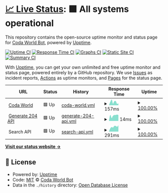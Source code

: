 # [📈 Live Status](https://uptime.coda.world): <!--live status--> **🟩 All systems operational**

This repository contains the open-source uptime monitor and status page for [Coda World Bot](https://coda.world), powered by [Upptime](https://github.com/upptime/upptime).

[![Uptime CI](https://github.com/koj-co/upptime/workflows/Uptime%20CI/badge.svg)](https://github.com/koj-co/upptime/actions?query=workflow%3A%22Uptime+CI%22)
[![Response Time CI](https://github.com/koj-co/upptime/workflows/Response%20Time%20CI/badge.svg)](https://github.com/koj-co/upptime/actions?query=workflow%3A%22Response+Time+CI%22)
[![Graphs CI](https://github.com/koj-co/upptime/workflows/Graphs%20CI/badge.svg)](https://github.com/koj-co/upptime/actions?query=workflow%3A%22Graphs+CI%22)
[![Static Site CI](https://github.com/koj-co/upptime/workflows/Static%20Site%20CI/badge.svg)](https://github.com/koj-co/upptime/actions?query=workflow%3A%22Static+Site+CI%22)
[![Summary CI](https://github.com/koj-co/upptime/workflows/Summary%20CI/badge.svg)](https://github.com/koj-co/upptime/actions?query=workflow%3A%22Summary+CI%22)

With [Upptime](https://upptime.js.org), you can get your own unlimited and free uptime monitor and status page, powered entirely by a GitHub repository. We use [Issues](https://github.com/Coda-World-Bot/Uptime/issues) as incident reports, [Actions](https://github.com/Coda-World-Bot/Uptime/actions) as uptime monitors, and [Pages](https://uptime.coda.world) for the status page.

<!--start: status pages-->
<!-- This summary is generated by Upptime (https://github.com/upptime/upptime) -->
<!-- Do not edit this manually, your changes will be overwritten -->
<!-- prettier-ignore -->
| URL | Status | History | Response Time | Uptime |
| --- | ------ | ------- | ------------- | ------ |
| <img alt="" src="https://icons.duckduckgo.com/ip3/coda.world.ico" height="13"> [Coda World](https://coda.world) | 🟩 Up | [coda-world.yml](https://github.com/Coda-World-Bot/Uptime/commits/HEAD/history/coda-world.yml) | <details><summary><img alt="Response time graph" src="./graphs/coda-world/response-time-week.png" height="20"> 157ms</summary><br><a href="https://uptime.coda.world/history/coda-world"><img alt="Response time 218" src="https://img.shields.io/endpoint?url=https%3A%2F%2Fraw.githubusercontent.com%2FCoda-World-Bot%2FUptime%2FHEAD%2Fapi%2Fcoda-world%2Fresponse-time.json"></a><br><a href="https://uptime.coda.world/history/coda-world"><img alt="24-hour response time 80" src="https://img.shields.io/endpoint?url=https%3A%2F%2Fraw.githubusercontent.com%2FCoda-World-Bot%2FUptime%2FHEAD%2Fapi%2Fcoda-world%2Fresponse-time-day.json"></a><br><a href="https://uptime.coda.world/history/coda-world"><img alt="7-day response time 157" src="https://img.shields.io/endpoint?url=https%3A%2F%2Fraw.githubusercontent.com%2FCoda-World-Bot%2FUptime%2FHEAD%2Fapi%2Fcoda-world%2Fresponse-time-week.json"></a><br><a href="https://uptime.coda.world/history/coda-world"><img alt="30-day response time 207" src="https://img.shields.io/endpoint?url=https%3A%2F%2Fraw.githubusercontent.com%2FCoda-World-Bot%2FUptime%2FHEAD%2Fapi%2Fcoda-world%2Fresponse-time-month.json"></a><br><a href="https://uptime.coda.world/history/coda-world"><img alt="1-year response time 209" src="https://img.shields.io/endpoint?url=https%3A%2F%2Fraw.githubusercontent.com%2FCoda-World-Bot%2FUptime%2FHEAD%2Fapi%2Fcoda-world%2Fresponse-time-year.json"></a></details> | <details><summary><a href="https://uptime.coda.world/history/coda-world">100.00%</a></summary><a href="https://uptime.coda.world/history/coda-world"><img alt="All-time uptime 100.00%" src="https://img.shields.io/endpoint?url=https%3A%2F%2Fraw.githubusercontent.com%2FCoda-World-Bot%2FUptime%2FHEAD%2Fapi%2Fcoda-world%2Fuptime.json"></a><br><a href="https://uptime.coda.world/history/coda-world"><img alt="24-hour uptime 100.00%" src="https://img.shields.io/endpoint?url=https%3A%2F%2Fraw.githubusercontent.com%2FCoda-World-Bot%2FUptime%2FHEAD%2Fapi%2Fcoda-world%2Fuptime-day.json"></a><br><a href="https://uptime.coda.world/history/coda-world"><img alt="7-day uptime 100.00%" src="https://img.shields.io/endpoint?url=https%3A%2F%2Fraw.githubusercontent.com%2FCoda-World-Bot%2FUptime%2FHEAD%2Fapi%2Fcoda-world%2Fuptime-week.json"></a><br><a href="https://uptime.coda.world/history/coda-world"><img alt="30-day uptime 100.00%" src="https://img.shields.io/endpoint?url=https%3A%2F%2Fraw.githubusercontent.com%2FCoda-World-Bot%2FUptime%2FHEAD%2Fapi%2Fcoda-world%2Fuptime-month.json"></a><br><a href="https://uptime.coda.world/history/coda-world"><img alt="1-year uptime 100.00%" src="https://img.shields.io/endpoint?url=https%3A%2F%2Fraw.githubusercontent.com%2FCoda-World-Bot%2FUptime%2FHEAD%2Fapi%2Fcoda-world%2Fuptime-year.json"></a></details>
| <img alt="" src="https://icons.duckduckgo.com/ip3/coda.world.ico" height="13"> [Generate 204 API](https://coda.world/generate_204) | 🟩 Up | [generate-204-api.yml](https://github.com/Coda-World-Bot/Uptime/commits/HEAD/history/generate-204-api.yml) | <details><summary><img alt="Response time graph" src="./graphs/generate-204-api/response-time-week.png" height="20"> 14ms</summary><br><a href="https://uptime.coda.world/history/generate-204-api"><img alt="Response time 17" src="https://img.shields.io/endpoint?url=https%3A%2F%2Fraw.githubusercontent.com%2FCoda-World-Bot%2FUptime%2FHEAD%2Fapi%2Fgenerate-204-api%2Fresponse-time.json"></a><br><a href="https://uptime.coda.world/history/generate-204-api"><img alt="24-hour response time 14" src="https://img.shields.io/endpoint?url=https%3A%2F%2Fraw.githubusercontent.com%2FCoda-World-Bot%2FUptime%2FHEAD%2Fapi%2Fgenerate-204-api%2Fresponse-time-day.json"></a><br><a href="https://uptime.coda.world/history/generate-204-api"><img alt="7-day response time 14" src="https://img.shields.io/endpoint?url=https%3A%2F%2Fraw.githubusercontent.com%2FCoda-World-Bot%2FUptime%2FHEAD%2Fapi%2Fgenerate-204-api%2Fresponse-time-week.json"></a><br><a href="https://uptime.coda.world/history/generate-204-api"><img alt="30-day response time 13" src="https://img.shields.io/endpoint?url=https%3A%2F%2Fraw.githubusercontent.com%2FCoda-World-Bot%2FUptime%2FHEAD%2Fapi%2Fgenerate-204-api%2Fresponse-time-month.json"></a><br><a href="https://uptime.coda.world/history/generate-204-api"><img alt="1-year response time 17" src="https://img.shields.io/endpoint?url=https%3A%2F%2Fraw.githubusercontent.com%2FCoda-World-Bot%2FUptime%2FHEAD%2Fapi%2Fgenerate-204-api%2Fresponse-time-year.json"></a></details> | <details><summary><a href="https://uptime.coda.world/history/generate-204-api">100.00%</a></summary><a href="https://uptime.coda.world/history/generate-204-api"><img alt="All-time uptime 100.00%" src="https://img.shields.io/endpoint?url=https%3A%2F%2Fraw.githubusercontent.com%2FCoda-World-Bot%2FUptime%2FHEAD%2Fapi%2Fgenerate-204-api%2Fuptime.json"></a><br><a href="https://uptime.coda.world/history/generate-204-api"><img alt="24-hour uptime 100.00%" src="https://img.shields.io/endpoint?url=https%3A%2F%2Fraw.githubusercontent.com%2FCoda-World-Bot%2FUptime%2FHEAD%2Fapi%2Fgenerate-204-api%2Fuptime-day.json"></a><br><a href="https://uptime.coda.world/history/generate-204-api"><img alt="7-day uptime 100.00%" src="https://img.shields.io/endpoint?url=https%3A%2F%2Fraw.githubusercontent.com%2FCoda-World-Bot%2FUptime%2FHEAD%2Fapi%2Fgenerate-204-api%2Fuptime-week.json"></a><br><a href="https://uptime.coda.world/history/generate-204-api"><img alt="30-day uptime 100.00%" src="https://img.shields.io/endpoint?url=https%3A%2F%2Fraw.githubusercontent.com%2FCoda-World-Bot%2FUptime%2FHEAD%2Fapi%2Fgenerate-204-api%2Fuptime-month.json"></a><br><a href="https://uptime.coda.world/history/generate-204-api"><img alt="1-year uptime 100.00%" src="https://img.shields.io/endpoint?url=https%3A%2F%2Fraw.githubusercontent.com%2FCoda-World-Bot%2FUptime%2FHEAD%2Fapi%2Fgenerate-204-api%2Fuptime-year.json"></a></details>
| <img alt="" src="https://icons.duckduckgo.com/ip3/coda.world.ico" height="13"> Search API | 🟩 Up | [search-api.yml](https://github.com/Coda-World-Bot/Uptime/commits/HEAD/history/search-api.yml) | <details><summary><img alt="Response time graph" src="./graphs/search-api/response-time-week.png" height="20"> 291ms</summary><br><a href="https://uptime.coda.world/history/search-api"><img alt="Response time 400" src="https://img.shields.io/endpoint?url=https%3A%2F%2Fraw.githubusercontent.com%2FCoda-World-Bot%2FUptime%2FHEAD%2Fapi%2Fsearch-api%2Fresponse-time.json"></a><br><a href="https://uptime.coda.world/history/search-api"><img alt="24-hour response time 328" src="https://img.shields.io/endpoint?url=https%3A%2F%2Fraw.githubusercontent.com%2FCoda-World-Bot%2FUptime%2FHEAD%2Fapi%2Fsearch-api%2Fresponse-time-day.json"></a><br><a href="https://uptime.coda.world/history/search-api"><img alt="7-day response time 291" src="https://img.shields.io/endpoint?url=https%3A%2F%2Fraw.githubusercontent.com%2FCoda-World-Bot%2FUptime%2FHEAD%2Fapi%2Fsearch-api%2Fresponse-time-week.json"></a><br><a href="https://uptime.coda.world/history/search-api"><img alt="30-day response time 763" src="https://img.shields.io/endpoint?url=https%3A%2F%2Fraw.githubusercontent.com%2FCoda-World-Bot%2FUptime%2FHEAD%2Fapi%2Fsearch-api%2Fresponse-time-month.json"></a><br><a href="https://uptime.coda.world/history/search-api"><img alt="1-year response time 389" src="https://img.shields.io/endpoint?url=https%3A%2F%2Fraw.githubusercontent.com%2FCoda-World-Bot%2FUptime%2FHEAD%2Fapi%2Fsearch-api%2Fresponse-time-year.json"></a></details> | <details><summary><a href="https://uptime.coda.world/history/search-api">100.00%</a></summary><a href="https://uptime.coda.world/history/search-api"><img alt="All-time uptime 100.00%" src="https://img.shields.io/endpoint?url=https%3A%2F%2Fraw.githubusercontent.com%2FCoda-World-Bot%2FUptime%2FHEAD%2Fapi%2Fsearch-api%2Fuptime.json"></a><br><a href="https://uptime.coda.world/history/search-api"><img alt="24-hour uptime 100.00%" src="https://img.shields.io/endpoint?url=https%3A%2F%2Fraw.githubusercontent.com%2FCoda-World-Bot%2FUptime%2FHEAD%2Fapi%2Fsearch-api%2Fuptime-day.json"></a><br><a href="https://uptime.coda.world/history/search-api"><img alt="7-day uptime 100.00%" src="https://img.shields.io/endpoint?url=https%3A%2F%2Fraw.githubusercontent.com%2FCoda-World-Bot%2FUptime%2FHEAD%2Fapi%2Fsearch-api%2Fuptime-week.json"></a><br><a href="https://uptime.coda.world/history/search-api"><img alt="30-day uptime 100.00%" src="https://img.shields.io/endpoint?url=https%3A%2F%2Fraw.githubusercontent.com%2FCoda-World-Bot%2FUptime%2FHEAD%2Fapi%2Fsearch-api%2Fuptime-month.json"></a><br><a href="https://uptime.coda.world/history/search-api"><img alt="1-year uptime 100.00%" src="https://img.shields.io/endpoint?url=https%3A%2F%2Fraw.githubusercontent.com%2FCoda-World-Bot%2FUptime%2FHEAD%2Fapi%2Fsearch-api%2Fuptime-year.json"></a></details>

<!--end: status pages-->

[**Visit our status website →**](https://uptime.coda.world)

## 📄 License

- Powered by: [Upptime](https://github.com/upptime/upptime)
- Code: [MIT](./LICENSE) © [Coda World Bot](https://coda.world)
- Data in the `./history` directory: [Open Database License](https://opendatacommons.org/licenses/odbl/1-0/)
